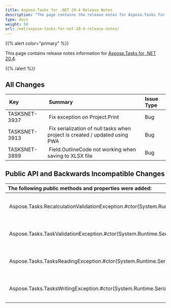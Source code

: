```yaml
---
title: Aspose.Tasks for .NET 20.4 Release Notes
description: "The page contains the release notes for Aspose.Tasks for .NET 20.4."
type: docs
weight: 50
url: /net/aspose-tasks-for-net-20-4-release-notes/
---
```


{{% alert color="primary" %}} 

This page contains release notes information for [Aspose.Tasks for .NET 20.4](https://downloads.aspose.com/tasks/net/new-releases/aspose.tasks-for-.net-20.4/).

{{% /alert %}}

## **All Changes**

| **Key** | **Summary** |**Issue Type**|
| :- | :- | :- |
|TASKSNET-3937 | Fix exception on Project.Print |Bug|
|TASKSNET-3913 | Fix serialization of null tasks when project is created / updated using PWA |Bug|
|TASKSNET-3899 | Field.OutlineCode not working when saving to XLSX file |Bug|

## **Public API and Backwards Incompatible Changes**

|**The following public methods and properties were added:** | **Description** |
| :- | :- |
| Aspose.Tasks.RecalculationValidationException.#ctor(System.Runtime.Serialization.SerializationInfo,System.Runtime.Serialization.StreamingContext) | Initializes a new instance of the <see cref="T:Aspose.Tasks.RecalculationValidationException" /> class. |
| Aspose.Tasks.TaskValidationException.#ctor(System.Runtime.Serialization.SerializationInfo,System.Runtime.Serialization.StreamingContext) | Initializes a new instance of the <see cref="T:Aspose.Tasks.TaskValidationException" /> class. |
| Aspose.Tasks.TasksReadingException.#ctor(System.Runtime.Serialization.SerializationInfo,System.Runtime.Serialization.StreamingContext) | Initializes a new instance of the <see cref="T:Aspose.Tasks.TasksReadingException" /> class. |
| Aspose.Tasks.TasksWritingException.#ctor(System.Runtime.Serialization.SerializationInfo,System.Runtime.Serialization.StreamingContext) | Initializes a new instance of the <see cref="T:Aspose.Tasks.TasksWritingException" /> class.|

